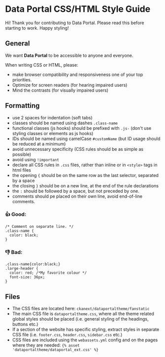 # Data Portal CSS/HTML Style Guide

Hi! Thank you for contributing to Data Portal. Please read this before starting to work. Happy styling!

## General

We want **Data Portal** to be accessible to anyone and everyone.

When writing CSS or HTML, please:
- make browser compatibility and responsiveness one of your top priorities.
- Optimize for screen readers (for hearing impaired users)
- Mind the contrasts (for visually impaired users)


## Formatting

- use 2 spaces for indentation (soft tabs)
- classes should be named using dashes `.class-name`
- functional classes (js hooks) should be prefixed with `.js-` (don't use styling classes or elements as js hooks)
- IDs should be named using camelCase `#customName` (but ID usage should be reduced at a minimum)
-  avoid unnecessary specificity (CSS rules should be as simple as possible)
- avoid using `!important`
- declare all CSS rules in `.css` files, rather than inline or in `<style>` tags in html files
- the opening `{` should be on the same row as the last selector, separated by a space
- the closing `}` should be on a new line, at the end of the rule declarations
- the `:` should be followed by a space, but not preceded by one.
- comments should pe placed on their own line, avoid end-of-line comments.

 ### 👍 Good:
```
/* Comment on separate line. */
.class-name {
  color: black;
}
```
 ### 👎 Bad:
```
.class-name{color:black;}
.large-header {
  color: red; /*My favorite colour */
  font-size: 36px;
}
```

## Files

- The CSS files are located here: `ckanext/dataportaltheme/fanstatic`
- The main CSS file is `dataportaltheme.css`, where all the theme related global styles should be placed (i.e. general styling of the headings, buttons etc.)
- If a section of the website has specific styling, extract styles in separate CSS file (i.e. `footer.css`, `header.css`, `sidebar.css` etc.)
- CSS files are included using the `webassets.yml` config and on the pages where they are needed: `{% asset  'dataportaltheme/dataportal_ext.css' %}`
